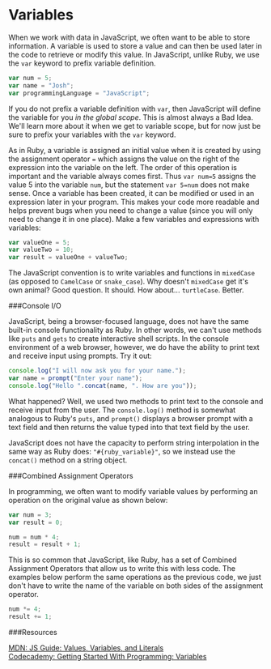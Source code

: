 # Variables

When we work with data in JavaScript, we often want to be able to store information.  A variable is used to store a value and can then be used later in the code to retrieve or modify this value.  In JavaScript, unlike Ruby, we use the `var` keyword to prefix variable definition.

```javascript
var num = 5;
var name = "Josh";
var programmingLanguage = "JavaScript";
```

If you do not prefix a variable definition with `var`, then JavaScript will define the variable for you *in the global scope*. This is almost always a Bad Idea. We'll learn more about it when we get to variable scope, but for now just be sure to prefix your variables with the `var` keyword.

As in Ruby, a variable is assigned an initial value when it is created by using the assignment operator `=` which assigns the value on the right of the expression into the variable on the left. The order of this operation is important and the variable always comes first.  Thus `var num=5` assigns the value 5 into the variable `num`, but the statement `var 5=num` does not make sense. Once a variable has been created, it can be modified or used in an expression later in your program.  This makes your code more readable and helps prevent bugs when you need to change a value (since you will only need to change it in one place).  Make a few variables and expressions with variables:

```javascript
var valueOne = 5;
var valueTwo = 10;
var result = valueOne + valueTwo;
```

The JavaScript convention is to write variables and functions in `mixedCase` (as opposed to `CamelCase` or `snake_case`). Why doesn't `mixedCase` get it's own animal? Good question. It should. How about... `turtleCase`. Better.

###Console I/O

JavaScript, being a browser-focused language, does not have the same built-in console functionality as Ruby. In other words, we can't use methods like `puts` and `gets` to create interactive shell scripts. In the console environment of a web browser, however, we do have the ability to print text and receive input using prompts. Try it out:

```javascript
console.log("I will now ask you for your name.");
var name = prompt("Enter your name");
console.log("Hello ".concat(name, ". How are you"));
```

What happened? Well, we used two methods to print text to the console and receive input from the user. The `console.log()` method is somewhat analogous to Ruby's `puts`, and `prompt()` displays a browser prompt with a text field and then returns the value typed into that text field by the user.

JavaScript does not have the capacity to perform string interpolation in the same way as Ruby does: `"#{ruby_variable}"`, so we instead use the `concat()` method on a string object.

###Combined Assignment Operators

In programming, we often want to modify variable values by performing an operation on the original value as shown below:

```javascript
var num = 3;
var result = 0;

num = num * 4;
result = result + 1;
```

This is so common that JavaScript, like Ruby, has a set of Combined Assignment Operators that allow us to write this with less code.  The examples below perform the same operations as the previous code, we just don't have to write the name of the variable on both sides of the assignment operator.

```javascript
num *= 4;
result += 1;
```

###Resources

[MDN: JS Guide: Values, Variables, and Literals](https://developer.mozilla.org/en/JavaScript/Guide/Values%2C_Variables%2C_and_Literals)<br>
[Codecademy: Getting Started With Programming: Variables](http://www.codecademy.com/courses/getting-started-v2/4)
